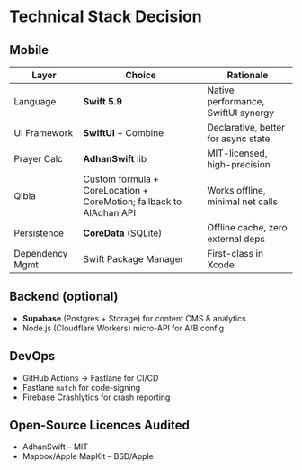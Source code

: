 # Technical Stack Decision

## Mobile
| Layer | Choice | Rationale |
|-------|--------|-----------|
| Language | **Swift 5.9** | Native performance, SwiftUI synergy |
| UI Framework | **SwiftUI** + Combine | Declarative, better for async state |
| Prayer Calc | **AdhanSwift** lib | MIT-licensed, high-precision |
| Qibla | Custom formula + CoreLocation + CoreMotion; fallback to AlAdhan API | Works offline, minimal net calls |
| Persistence | **CoreData** (SQLite) | Offline cache, zero external deps |
| Dependency Mgmt | Swift Package Manager | First-class in Xcode |

## Backend (optional)
* **Supabase** (Postgres + Storage) for content CMS & analytics  
* Node.js (Cloudflare Workers) micro-API for A/B config

## DevOps
* GitHub Actions → Fastlane for CI/CD  
* Fastlane `match` for code-signing  
* Firebase Crashlytics for crash reporting

## Open-Source Licences Audited
* AdhanSwift – MIT  
* Mapbox/Apple MapKit – BSD/Apple  
